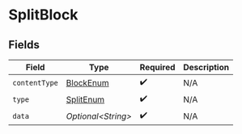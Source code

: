 # SplitBlock


## Fields

| Field                                             | Type                                              | Required                                          | Description                                       |
| ------------------------------------------------- | ------------------------------------------------- | ------------------------------------------------- | ------------------------------------------------- |
| `contentType`                                     | [BlockEnum](../../models/components/BlockEnum.md) | :heavy_check_mark:                                | N/A                                               |
| `type`                                            | [SplitEnum](../../models/components/SplitEnum.md) | :heavy_check_mark:                                | N/A                                               |
| `data`                                            | *Optional\<String>*                               | :heavy_check_mark:                                | N/A                                               |